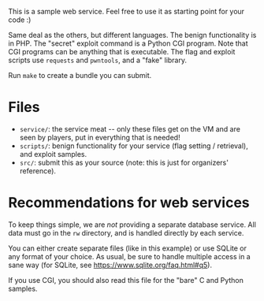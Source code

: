 This is a sample web service. Feel free to use it as starting point for your code :)

Same deal as the others, but different languages.
The benign functionality is in PHP. The "secret" exploit command is a Python CGI program. Note that CGI programs can be anything that is executable.
The flag and exploit scripts use `requests` and `pwntools`, and a "fake" library.

Run `make` to create a bundle you can submit.


Files
=====

  - `service/`: the service meat -- only these files get on the VM and are seen by players, put in everything that is needed!
  - `scripts/`: benign functionality for your service (flag setting / retrieval), and exploit samples.
  - `src/`: submit this as your source (note: this is just for organizers' reference).


Recommendations for web services
================================

To keep things simple, we are _not_ providing a separate database service. All data must go in the `rw` directory, and is handled directly by each service.

You can either create separate files (like in this example) or use SQLite or any format of your choice.
As usual, be sure to handle multiple access in a sane way (for SQLite, see https://www.sqlite.org/faq.html#q5).

If you use CGI, you should also read this file for the "bare" C and Python samples.
